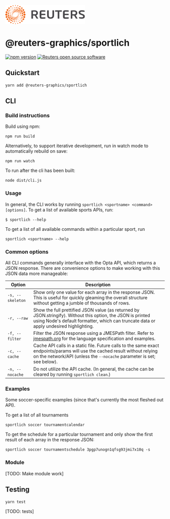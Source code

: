 ![](badge.svg)

# @reuters-graphics/sportlich

[![npm version](https://badge.fury.io/js/%40reuters-graphics%2Fsportlich.svg)](https://badge.fury.io/js/%40reuters-graphics%2Fsportlich) [![Reuters open source software](https://badgen.net/badge/Reuters/open%20source/?color=ff8000)](https://github.com/reuters-graphics/)

## Quickstart

```bash
yarn add @reuters-graphics/sportlich
```

## CLI

### Build instructions

Build using npm:

```
npm run build
```

Alternatively, to support iterative development, run in watch mode to automatically rebuild on save:

```
npm run watch
```

To run after the cli has been built:

```
node dist/cli.js
```

### Usage

In general, the CLI works by running `sportlich <sportname> <command> [options]`. To get a list of available sports APIs, run:

```
$ sportlich --help
```

To get a list of all available commands within a particular sport, run

```
sportlich <sportname> --help
```

### Common options

All CLI commands generally interface with the Opta API, which returns a JSON response. There are convenience options to make working with this JSON data more manageable:

| Option           | Description                                                                                                                                                                                            |
| ---------------- | ------------------------------------------------------------------------------------------------------------------------------------------------------------------------------------------------------ |
| `-s, --skeleton` | Show only one value for each array in the response JSON. This is useful for quickly gleaming the overall structure without getting a jumble of thousands of rows.                                      |
| `-r, --raw`      | Show the full prettified JSON value (as returned by JSON.stringify). Without this option, the JSON is printed using Node's default formatter, which can truncate data or apply undesired highlighting. |
| `-f, --filter`   | Filter the JSON response using a JMESPath filter. Refer to [jmespath.org](https://jmespath.org/) for the language specification and examples.                                                          |
| `-c, --cache`    | Cache API calls in a static file. Future calls to the same exact endpoints/params will use the cached result without relying on the network/API (unless the `--nocache` parameter is set; see below).  |
| `-n, --nocache`  | Do not utilize the API cache. (In general, the cache can be cleared by running `sportlich clean`.)                                                                                                     |

### Examples

Some soccer-specific examples (since that's currently the most fleshed out API).

To get a list of all tournaments

```
sportlich soccer tournamentcalendar
```

To get the schedule for a particular tournament and only show the first result of each array in the response JSON:

```
sportlich soccer tournamentschedule 3pgp7unogn1qfsg93jmi7x10q -s
```

### Module

[TODO: Make module work]

## Testing

```
yarn test
```

[TODO: tests]
